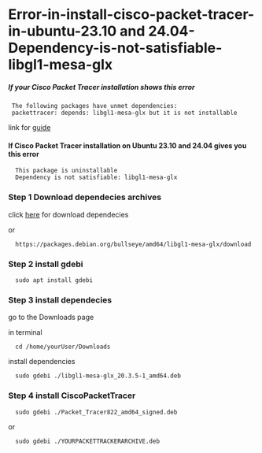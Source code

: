 # Error-in-install-cisco-packet-tracer-in-ubuntu-23.10 and 24.04-Dependency-is-not-satisfiable-libgl1-mesa-glx

##### If your Cisco Packet Tracer installation shows this error
 ```
  The following packages have unmet dependencies:
  packettracer: depends: libgl1-mesa-glx but it is not installable
```
  link for [guide](https://github.com/PetrusNoleto/Error-in-install-cisco-packet-tracer-in-ubuntu-23.10-unmet-dependencies) 

#### If Cisco Packet Tracer installation on Ubuntu 23.10 and 24.04 gives you this error

```
  This package is uninstallable
  Dependency is not satisfiable: libgl1-mesa-glx
```


### Step 1 Download dependecies archives
  click [here](https://github.com/PetrusNoleto/Error-in-install-cisco-packet-tracer-in-ubuntu-23.10-Dependency-is-not-satisfiable-libgl1-mesa-glx/releases/tag/Dependency-is-not-satisfiable-libgl1-mesa-glx) for download dependecies

  or
  
  ```
    https://packages.debian.org/bullseye/amd64/libgl1-mesa-glx/download
  ```

### Step 2 install gdebi

```
  sudo apt install gdebi
```
### Step 3 install dependecies
  go to the Downloads page
  
  in terminal
  ```
    cd /home/yourUser/Downloads
  ```
  install dependencies
  ```
    sudo gdebi ./libgl1-mesa-glx_20.3.5-1_amd64.deb
  ```
### Step 4 install CiscoPacketTracer
  ```
    sudo gdebi ./Packet_Tracer822_amd64_signed.deb
  ```
  
  or
  
  ```
    sudo gdebi ./YOURPACKETTRACKERARCHIVE.deb 
  ```
